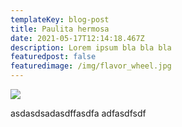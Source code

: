 ```yaml
---
templateKey: blog-post
title: Paulita hermosa
date: 2021-05-17T12:14:18.467Z
description: Lorem ipsum bla bla bla
featuredpost: false
featuredimage: /img/flavor_wheel.jpg
---
```

![](/img/blog-index.jpg)

asdasdsadasdffasdfa adfasdfsdf